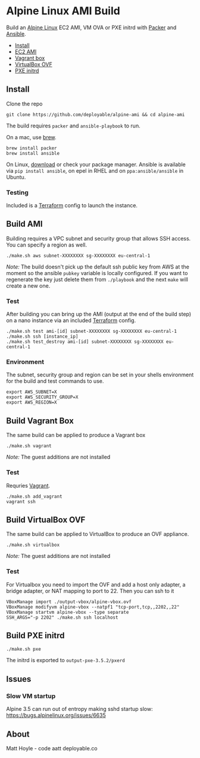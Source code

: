 # Alpine Linux AMI Build

Build an [Alpine Linux](https://www.alpinelinux.org) EC2 AMI, VM OVA or PXE initrd
with [Packer](https://www.packer.io) and [Ansible](https://www.ansible.com).


- [Install](#install)
- [EC2 AMI](#build-ami)
- [Vagrant box](#build-vagrant-box)
- [VirtualBox OVF](#build-virtualbox-ovf)
- [PXE initrd](#build-pxe-initrd)


## Install

Clone the repo

```shell
git clone https://github.com/deployable/alpine-ami && cd alpine-ami
```

The build requires `packer` and `ansible-playbook` to run.

On a mac, use [brew](https://brew.sh).
```shell
brew install packer
brew install ansible
```

On Linux, [download](https://www.packer.io/downloads.html) or check your package 
manager. Ansible is available via `pip install ansible`, on epel in RHEL and on 
`ppa:ansible/ansible` in Ubuntu.


### Testing

Included is a [Terraform](https://terraform.io) config to launch the instance. 


## Build AMI

Building requires a VPC subnet and security group that allows SSH access.
You can specify a region as well. 

```shell
./make.sh aws subnet-XXXXXXXX sg-XXXXXXXX eu-central-1
```

_Note:_ The build doesn't pick up the default ssh public key from AWS at the moment so the 
ansible `pubkey` variable is locally configured. If you want to regenerate the key just
delete them from `./playbook` and the next `make` will create a new one.


### Test

After building you can bring up the AMI (output at the end of the build step) on a nano 
instance via an included [Terraform](https://terraform.io) config.

```shell
./make.sh test ami-[id] subnet-XXXXXXXX sg-XXXXXXXX eu-central-1
./make.sh ssh [instance_ip]
./make.sh test_destroy ami-[id] subnet-XXXXXXXX sg-XXXXXXXX eu-central-1
```


### Environment

The subnet, security group and region can be set in your shells environment for the build 
and test commands to use.

```
export AWS_SUBNET=X
export AWS_SECURITY_GROUP=X
export AWS_REGION=X
```



## Build Vagrant Box

The same build can be applied to produce a Vagrant box 

```shell
./make.sh vagrant
```
_Note:_ The guest additions are not installed


### Test

Requries [Vagrant](https://vagrantup.com).

```shell
./make.sh add_vagrant
vagrant ssh
```



## Build VirtualBox OVF

The same build can be applied to VirtualBox to produce an OVF appliance.

```shell
./make.sh virtualbox
```
_Note:_ The guest additions are not installed


### Test

For Virtualbox you need to import the OVF and add a host only adapter, a 
bridge adapter, or NAT mapping to port to 22. Then you can ssh to it

```shell
VBoxManage import ./output-vbox/alpine-vbox.ovf 
VBoxManage modifyvm alpine-vbox --natpf1 "tcp-port,tcp,,2202,,22"
VBoxManage startvm alpine-vbox --type separate
SSH_ARGS="-p 2202" ./make.sh ssh localhost
```


## Build PXE initrd

```shell
./make.sh pxe
```
The initrd is exported to `output-pxe-3.5.2/pxerd`

## Issues

### Slow VM startup

Alpine 3.5 can run out of entropy making sshd startup slow: https://bugs.alpinelinux.org/issues/6635


## About

Matt Hoyle - code aatt deployable.co

